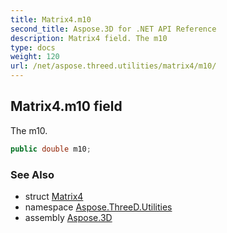 ```yaml
---
title: Matrix4.m10
second_title: Aspose.3D for .NET API Reference
description: Matrix4 field. The m10
type: docs
weight: 120
url: /net/aspose.threed.utilities/matrix4/m10/
---
```

## Matrix4.m10 field

The m10.

```csharp
public double m10;
```

### See Also

* struct [Matrix4](../)
* namespace [Aspose.ThreeD.Utilities](../../matrix4/)
* assembly [Aspose.3D](../../../)


